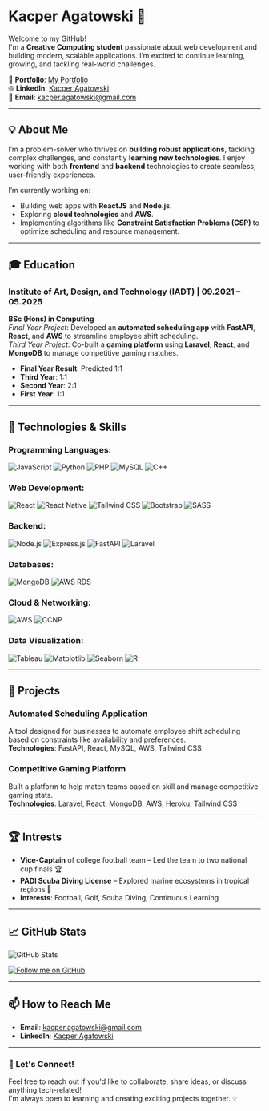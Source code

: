 # Kacper Agatowski 👋

Welcome to my GitHub!  
I'm a **Creative Computing student** passionate about web development and building modern, scalable applications. I’m excited to continue learning, growing, and tackling real-world challenges.

🔗 **Portfolio**: [My Portfolio](https://portfolio-react-92097.web.app/)  
🌐 **LinkedIn**: [Kacper Agatowski](https://www.linkedin.com/in/kacper-agatowski-342607274/)  
📧 **Email**: kacper.agatowski@gmail.com

---

## 💡 About Me
I’m a problem-solver who thrives on **building robust applications**, tackling complex challenges, and constantly **learning new technologies**. I enjoy working with both **frontend** and **backend** technologies to create seamless, user-friendly experiences.

I’m currently working on:
- Building web apps with **ReactJS** and **Node.js**.
- Exploring **cloud technologies** and **AWS**.
- Implementing algorithms like **Constraint Satisfaction Problems (CSP)** to optimize scheduling and resource management.

---

## 🎓 Education

### **Institute of Art, Design, and Technology (IADT)** | **09.2021 – 05.2025**
**BSc (Hons) in Computing**  
*Final Year Project*: Developed an **automated scheduling app** with **FastAPI**, **React**, and **AWS** to streamline employee shift scheduling.  
*Third Year Project*: Co-built a **gaming platform** using **Laravel**, **React**, and **MongoDB** to manage competitive gaming matches.

- **Final Year Result**: Predicted 1:1  
- **Third Year**: 1:1  
- **Second Year**: 2:1  
- **First Year**: 1:1

---

## 🚀 Technologies & Skills

### **Programming Languages**:
![JavaScript](https://img.shields.io/badge/-JavaScript-F7DF1E?style=flat&logo=javascript&logoColor=black) 
![Python](https://img.shields.io/badge/-Python-3776AB?style=flat&logo=python&logoColor=white) 
![PHP](https://img.shields.io/badge/-PHP-777BB4?style=flat&logo=php&logoColor=white) 
![MySQL](https://img.shields.io/badge/-MySQL-4479A1?style=flat&logo=mysql&logoColor=white) 
![C++](https://img.shields.io/badge/-C++-00599C?style=flat&logo=cplusplus&logoColor=white)

### **Web Development**:
![React](https://img.shields.io/badge/-React-61DAFB?style=flat&logo=react&logoColor=black)
![React Native](https://img.shields.io/badge/-React_Native-61DAFB?style=flat&logo=react&logoColor=black)
![Tailwind CSS](https://img.shields.io/badge/-Tailwind_CSS-06B6D4?style=flat&logo=tailwindcss&logoColor=white)
![Bootstrap](https://img.shields.io/badge/-Bootstrap-563D7C?style=flat&logo=bootstrap&logoColor=white)
![SASS](https://img.shields.io/badge/-SASS-CC6699?style=flat&logo=sass&logoColor=white)

### **Backend**:
![Node.js](https://img.shields.io/badge/-Node.js-339933?style=flat&logo=node.js&logoColor=white)
![Express.js](https://img.shields.io/badge/-Express.js-000000?style=flat&logo=express&logoColor=white)
![FastAPI](https://img.shields.io/badge/-FastAPI-009688?style=flat&logo=fastapi&logoColor=white)
![Laravel](https://img.shields.io/badge/-Laravel-EF4135?style=flat&logo=laravel&logoColor=white)

### **Databases**:
![MongoDB](https://img.shields.io/badge/-MongoDB-47A248?style=flat&logo=mongodb&logoColor=white)
![AWS RDS](https://img.shields.io/badge/-AWS_RDS-232F3E?style=flat&logo=amazonaws&logoColor=white)

### **Cloud & Networking**:
![AWS](https://img.shields.io/badge/-AWS-232F3E?style=flat&logo=amazonaws&logoColor=white)
![CCNP](https://img.shields.io/badge/-CCNP-1D8A9E?style=flat&logo=cisco&logoColor=white)

### **Data Visualization**:
![Tableau](https://img.shields.io/badge/-Tableau-E97627?style=flat&logo=tableau&logoColor=white)
![Matplotlib](https://img.shields.io/badge/-Matplotlib-11557C?style=flat&logo=matplotlib&logoColor=white)
![Seaborn](https://img.shields.io/badge/-Seaborn-0086B3?style=flat&logo=seaborn&logoColor=white)
![R](https://img.shields.io/badge/-R-276DC3?style=flat&logo=r&logoColor=white)


---

## 🌟 Projects

### **Automated Scheduling Application**  
A tool designed for businesses to automate employee shift scheduling based on constraints like availability and preferences.  
**Technologies**: FastAPI, React, MySQL, AWS, Tailwind CSS

### **Competitive Gaming Platform**  
Built a platform to help match teams based on skill and manage competitive gaming stats.  
**Technologies**: Laravel, React, MongoDB, AWS, Heroku, Tailwind CSS

---

## 🏆 Intrests

- **Vice-Captain** of college football team – Led the team to two national cup finals 🏆  
- **PADI Scuba Diving License** – Explored marine ecosystems in tropical regions 🌊  
- **Interests**: Football, Golf, Scuba Diving, Continuous Learning

---

## 📈 GitHub Stats

![GitHub Stats](https://github-readme-stats.vercel.app/api?username=KacperA02&show_icons=true&theme=radical&hide_title=true&count_private=true)

[![Follow me on GitHub](https://img.shields.io/github/followers/KacperA02?label=Follow&style=social)](https://github.com/KacperA02)


---

## 📫 How to Reach Me

- **Email**: kacper.agatowski@gmail.com  
- **LinkedIn**: [Kacper Agatowski](https://www.linkedin.com/in/kacper-agatowski-342607274/)  
---

### 📢 Let's Connect!
Feel free to reach out if you'd like to collaborate, share ideas, or discuss anything tech-related!  
I'm always open to learning and creating exciting projects together. 💡
